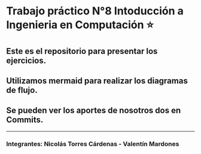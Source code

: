 # Trabajo práctico N°8 Intoducción a Ingenieria en Computación :star:
## Este es el repositorio para presentar los ejercicios.
## Utilizamos mermaid para realizar los diagramas de flujo.
## Se pueden ver los aportes de nosotros dos en Commits.
---
### Integrantes: Nicolás Torres Cárdenas - Valentín Mardones